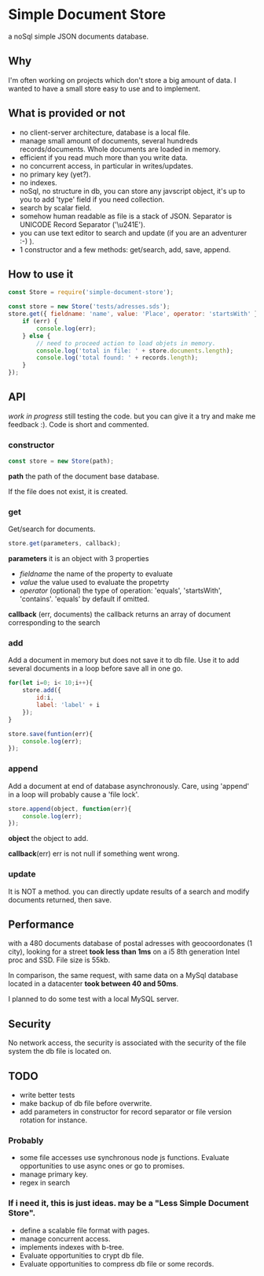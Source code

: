 # Simple Document Store
a noSql simple JSON documents database.

## Why
I'm often working on projects which don't store a big amount of data. I wanted to have a small store easy to use and to implement.

## What is provided or not
* no client-server architecture, database is a local file.
* manage small amount of documents, several hundreds records/documents. Whole documents are loaded in memory.
* efficient if you read much more than you write data.
* no concurrent access, in particular in writes/updates.
* no primary key (yet?).
* no indexes.
* noSql, no structure in db, you can store any javscript object, it's up to you to add 'type' field if you need collection.
* search by scalar field.
* somehow human readable as file is a stack of JSON. Separator is UNICODE Record Separator ('\u241E').
* you can use text editor to search and update (if you are an adventurer :-) ).
* 1 constructor and a few methods: get/search, add, save, append.

## How to use it
```javascript
const Store = require('simple-document-store');

const store = new Store('tests/adresses.sds');
store.get({ fieldname: 'name', value: 'Place', operator: 'startsWith' }, function (err, records) {
    if (err) {
        console.log(err);
    } else {
        // need to proceed action to load objets in memory.
        console.log('total in file: ' + store.documents.length);
        console.log('total found: ' + records.length);
    }
});
```

## API
*work in progress* still testing the code. but you can give it a try and make me feedback :). Code is short and commented.

### constructor
```javascript
const store = new Store(path);
```
**path**
the path of the document base database.

If the file does not exist, it is created.


### get
Get/search for documents.

```javascript
store.get(parameters, callback);
```

**parameters**
it is an object with 3 properties
* _fieldname_ the name of the property to evaluate
* _value_ the value used to evaluate the propetrty
* _operator_ (optional) the type of operation: 'equals', 'startsWith', 'contains'. 'equals' by default if omitted.


**callback** (err, documents)
the callback returns an array of document corresponding to the search

### add
Add a document in memory but does not save it to db file. Use it to add several documents in a loop before save all in one go.
```javascript
for(let i=0; i< 10;i++){
    store.add({
        id:i,
        label: 'label' + i
    });
}

store.save(funtion(err){
    console.log(err);
});
```


### append
Add a document at end of database asynchronously. Care, using 'append' in a loop will probably cause a 'file lock'.
```javascript
store.append(object, function(err){
    console.log(err);
});
```
**object**
the object to add.

**callback**(err)
err is not null if something went wrong.

### update
It is NOT a method. you can directly update results of a search and modify documents returned, then save.


## Performance
with a 480 documents database of postal adresses with geocoordonates (1 city), looking for a street **took less than 1ms** on a i5 8th generation Intel proc and SSD. File size is 55kb.

In comparison, the same request, with same data on a MySql database located in a datacenter **took between 40 and 50ms**.

I planned to do some test with a local MySQL server.

## Security
No network access, the security is associated with the security of the file system the db file is located on.

## TODO
* write better tests
* make backup of db file before overwrite.
* add parameters in constructor for record separator or file version rotation for instance.

### Probably
* some file accesses use synchronous node js functions. Evaluate opportunities to use async ones or go to promises.
* manage primary key.
* regex in search

### If i need it, this is just ideas. may be a "Less Simple Document Store".
* define a scalable file format with pages.
* manage concurrent access.
* implements indexes with b-tree.
* Evaluate opportunities to crypt db file.
* Evaluate opportunities to compress db file or some records.